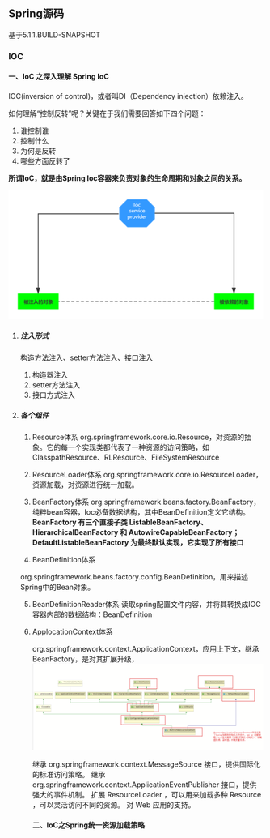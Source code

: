 ## Spring源码

基于5.1.1.BUILD-SNAPSHOT

### IOC

####  一、IoC 之深入理解 Spring IoC

IOC(inversion of control)，或者叫DI（Dependency injection）依赖注入。

如何理解“控制反转”呢？关键在于我们需要回答如下四个问题：

1. 谁控制谁
2. 控制什么
3. 为何是反转
4. 哪些方面反转了

**所谓IoC，就是由Spring Ioc容器来负责对象的生命周期和对象之间的关系。**



![1](..\截图\IOC.png)

1. ##### 注入形式

   构造方法注入、setter方法注入、接口注入

   1. 构造器注入
   2. setter方法注入
   3. 接口方式注入

2. ##### 各个组件

   1. Resource体系
      org.springframework.core.io.Resource，对资源的抽象。它的每一个实现类都代表了一种资源的访问策略，如ClasspathResource、RLResource、FileSystemResource

   2. ResourceLoader体系
       org.springframework.core.io.ResourceLoader，资源加载，对资源进行统一加载。

   3. BeanFactory体系
      org.springframework.beans.factory.BeanFactory，纯粹bean容器，Ioc必备数据结构，其中BeanDefinition定义它结构。
      **BeanFactory 有三个直接子类 ListableBeanFactory、HierarchicalBeanFactory 和 AutowireCapableBeanFactory；**
      **DefaultListableBeanFactory 为最终默认实现，它实现了所有接口**

   4.  BeanDefinition体系

      org.springframework.beans.factory.config.BeanDefinition，用来描述Spring中的Bean对象。

   5.  BeanDefinitionReader体系
      读取spring配置文件内容，并将其转换成IOC容器内部的数据结构：BeanDefinition

   6. ApplocationContext体系

      org.springframework.context.ApplicationContext，应用上下文，继承BeanFactory，是对其扩展升级，
      ![1](..\截图\ApplicationContext.png)

      继承 org.springframework.context.MessageSource 接口，提供国际化的标准访问策略。
      继承 org.springframework.context.ApplicationEventPublisher 接口，提供强大的事件机制。
      扩展 ResourceLoader ，可以用来加载多种 Resource ，可以灵活访问不同的资源。
      对 Web 应用的支持。

      #### 二、IoC之Spring统一资源加载策略





